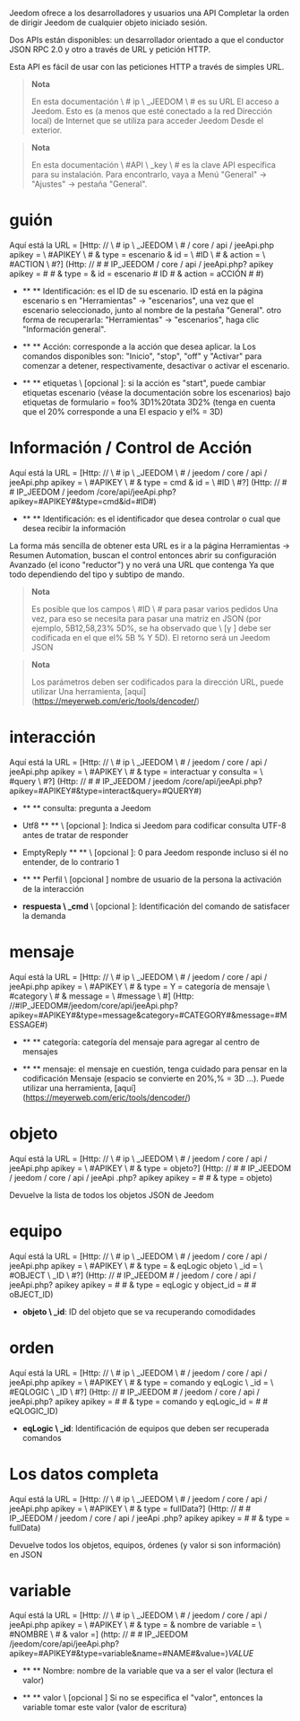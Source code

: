 Jeedom ofrece a los desarrolladores y usuarios una API
Completar la orden de dirigir Jeedom de cualquier objeto
iniciado sesión.

Dos APIs están disponibles: un desarrollador orientado a que el conductor
JSON RPC 2.0 y otro a través de URL y petición HTTP.

Esta API es fácil de usar con las peticiones HTTP a través de simples
URL.

> **Nota**
>
> En esta documentación \ # ip \ _JEEDOM \ # es su URL
> El acceso a Jeedom. Esto es (a menos que esté conectado a la red
> Dirección local) de Internet que se utiliza para acceder Jeedom
> Desde el exterior.

> **Nota**
>
> En esta documentación \ #API \ _key \ # es la clave
> API específica para su instalación. Para encontrarlo, vaya a
> Menú "General" → "Ajustes" → pestaña "General".

guión
========

Aquí está la URL =
[Http: // \ # ip \ _JEEDOM \ # / core / api / jeeApi.php apikey = \ #APIKEY \ # & type = escenario & id = \ #ID \ # & action = \ #ACTION \ #?] (Http: // # # IP_JEEDOM / core / api / jeeApi.php? apikey apikey = # # & type = & id = escenario # ID # & action = aCCIÓN # #)

-   ** ** Identificación: es el ID de su escenario. ID está en la
    página escenario s en "Herramientas" → "escenarios", una vez que el
    escenario seleccionado, junto al nombre de la pestaña "General". otro
    forma de recuperarla: "Herramientas" → "escenarios", haga clic
    "Información general".

-   ** ** Acción: corresponde a la acción que desea aplicar. la
    Los comandos disponibles son: "Inicio", "stop", "off" y
    "Activar" para comenzar a detener, respectivamente, desactivar o
    activar el escenario.

-   ** ** etiquetas \ [opcional \]: si la acción es "start", puede cambiar
    etiquetas escenario (véase la documentación sobre los escenarios) bajo
    etiquetas de formulario = foo% 3D1%20tata 3D2% (tenga en cuenta que el 20% corresponde a una
    El espacio y el% = 3D)

Información / Control de Acción
====================

Aquí está la URL =
[Http: // \ # ip \ _JEEDOM \ # / jeedom / core / api / jeeApi.php apikey = \ #APIKEY \ # & type = cmd & id = \ #ID \ #?] (Http: // # # IP_JEEDOM / jeedom /core/api/jeeApi.php?apikey=#APIKEY#&type=cmd&id=#ID#)

-   ** ** Identificación: es el identificador que desea controlar o cual
    que desea recibir la información

La forma más sencilla de obtener esta URL es ir a la página Herramientas →
Resumen Automation, buscan el control entonces abrir su configuración
Avanzado (el icono "reductor") y no verá una URL que contenga
Ya que todo dependiendo del tipo y subtipo de
mando.

> **Nota**
>
> Es posible que los campos \ #ID \ # para pasar varios pedidos
> Una vez, para eso se necesita para pasar una matriz en JSON (por ejemplo,
> 5B12,58,23% 5D%, se ha observado que \ [y \] debe ser codificada en el que el% 5B
>% Y 5D). El retorno será un Jeedom JSON

> **Nota**
>
> Los parámetros deben ser codificados para la dirección URL, puede utilizar
> Una herramienta, [aquí] (https://meyerweb.com/eric/tools/dencoder/)

interacción
===========

Aquí está la URL =
[Http: // \ # ip \ _JEEDOM \ # / jeedom / core / api / jeeApi.php apikey = \ #APIKEY \ # & type = interactuar y consulta = \ #query \ #?] (Http: // # # IP_JEEDOM / jeedom /core/api/jeeApi.php?apikey=#APIKEY#&type=interact&query=#QUERY#)

-   ** ** consulta: pregunta a Jeedom

-   Utf8 ** ** \ [opcional \]: Indica si Jeedom para codificar consulta
    UTF-8 antes de tratar de responder

-   EmptyReply ** ** \ [opcional \]: 0 para Jeedom responde incluso si él
    no entender, de lo contrario 1

-   ** ** Perfil \ [opcional \] nombre de usuario de la persona
    la activación de la interacción

-   **respuesta \ _cmd** \ [opcional \]: Identificación del comando de
    satisfacer la demanda

mensaje
=======

Aquí está la URL =
[Http: // \ # ip \ _JEEDOM \ # / jeedom / core / api / jeeApi.php apikey = \ #APIKEY \ # & type = Y = categoría de mensaje \ #category \ # & message = \ #message \ #] (Http: //#IP_JEEDOM#/jeedom/core/api/jeeApi.php?apikey=#APIKEY#&type=message&category=#CATEGORY#&message=#MESSAGE#)

-   ** ** categoría: categoría del mensaje para agregar al centro de mensajes

-   ** ** mensaje: el mensaje en cuestión, tenga cuidado para pensar en la codificación
    Mensaje (espacio se convierte en 20%,% = 3D ...). Puede utilizar una
    herramienta, [aquí] (https://meyerweb.com/eric/tools/dencoder/)

objeto
=====

Aquí está la URL =
[Http: // \ # ip \ _JEEDOM \ # / jeedom / core / api / jeeApi.php apikey = \ #APIKEY \ # & type = objeto?] (Http: // # # IP_JEEDOM / jeedom / core / api / jeeApi .php? apikey apikey = # # & type = objeto)

Devuelve la lista de todos los objetos JSON de Jeedom

equipo
==========

Aquí está la URL =
[Http: // \ # ip \ _JEEDOM \ # / jeedom / core / api / jeeApi.php apikey = \ #APIKEY \ # & type = & eqLogic objeto \ _id = \ #OBJECT \ _ID \ #?] (Http: // # IP_JEEDOM # / jeedom / core / api / jeeApi.php? apikey apikey = # # & type = eqLogic y object_id = # # oBJECT_ID)

-   **objeto \ _id**: ID del objeto que se va recuperando
    comodidades

orden
========

Aquí está la URL =
[Http: // \ # ip \ _JEEDOM \ # / jeedom / core / api / jeeApi.php apikey = \ #APIKEY \ # & type = comando y eqLogic \ _id = \ #EQLOGIC \ _ID \ #?] (Http: // # IP_JEEDOM # / jeedom / core / api / jeeApi.php? apikey apikey = # # & type = comando y eqLogic_id = # # eQLOGIC_ID)

-   **eqLogic \ _id**: Identificación de equipos que deben ser recuperada
    comandos

Los datos completa
=========

Aquí está la URL =
[Http: // \ # ip \ _JEEDOM \ # / jeedom / core / api / jeeApi.php apikey = \ #APIKEY \ # & type = fullData?] (Http: // # # IP_JEEDOM / jeedom / core / api / jeeApi .php? apikey apikey = # # & type = fullData)

Devuelve todos los objetos, equipos, órdenes (y valor si
son información) en JSON

variable
========

Aquí está la URL =
[Http: // \ # ip \ _JEEDOM \ # / jeedom / core / api / jeeApi.php apikey = \ #APIKEY \ # & type = & nombre de variable = \ #NOMBRE \ # & valor =] (http: // # # IP_JEEDOM /jeedom/core/api/jeeApi.php?apikey=#APIKEY#&type=variable&name=#NAME#&value=)*VALUE*

-   ** ** Nombre: nombre de la variable que va a ser el valor (lectura
    el valor)

-   ** ** valor \ [opcional \] Si no se especifica el "valor", entonces la variable
    tomar este valor (valor de escritura)


